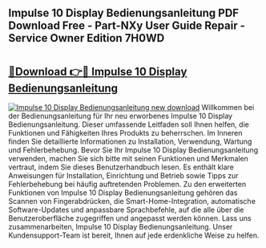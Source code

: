 ## Impulse 10 Display Bedienungsanleitung PDF Download Free - Part-NXy User Guide Repair - Service Owner Edition 7H0WD

# <h2><a href="http://df3gkg.blite.top/?on=Impulse+10+Display+Bedienungsanleitung">🔗Download 👉🔴 Impulse 10 Display Bedienungsanleitung</a></h2>

[![Impulse 10 Display Bedienungsanleitung new download](https://i.imgur.com/lujVjoI.png)](http://df3gkg.blite.top/?on=Impulse+10+Display+Bedienungsanleitung)
Willkommen bei der Bedienungsanleitung für Ihr neu erworbenes Impulse 10 Display Bedienungsanleitung. Dieser umfassende Leitfaden soll Ihnen helfen, die Funktionen und Fähigkeiten Ihres Produkts zu beherrschen. Im Inneren finden Sie detaillierte Informationen zu Installation, Verwendung, Wartung und Fehlerbehebung. Bevor Sie Ihr Impulse 10 Display Bedienungsanleitung verwenden, machen Sie sich bitte mit seinen Funktionen und Merkmalen vertraut, indem Sie dieses Benutzerhandbuch lesen. Es enthält klare Anweisungen für Installation, Einrichtung und Betrieb sowie Tipps zur Fehlerbehebung bei häufig auftretenden Problemen. Zu den erweiterten Funktionen von Impulse 10 Display Bedienungsanleitung gehören das Scannen von Fingerabdrücken, die Smart-Home-Integration, automatische Software-Updates und anpassbare Sprachbefehle, auf die alle über die Benutzeroberfläche zugegriffen und angepasst werden können. Lass uns zusammenarbeiten, Impulse 10 Display Bedienungsanleitung. Unser Kundensupport-Team ist bereit, Ihnen auf jede erdenkliche Weise zu helfen.
